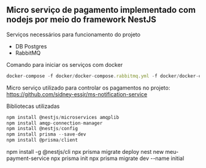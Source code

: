 ## Micro serviço de pagamento implementado com nodejs por meio do framework NestJS

Serviços necessários para funcionamento do projeto

- DB Postgres
- RabbitMQ

Comando para iniciar os serviços com docker

```jsx
docker-compose -f docker/docker-compose.rabbitmq.yml -f docker/docker-compose.postgres.yml up -d
```

Micro serviço utilizado para controlar os pagamentos no projeto: [https://github.com/sidney-essjr/ms-notification-service ](https://github.com/sidney-essjr/ms-payment-service)

Bibliotecas utilizadas

```jsx
npm install @nestjs/microservices amqplib
npm install amqp-connection-manager
npm install @nestjs/config
npm install prisma --save-dev
npm install @prisma/client
```

npm install -g @nestjs/cli
npx prisma migrate deploy
nest new meu-payment-service
npx prisma init
npx prisma migrate dev --name initial
